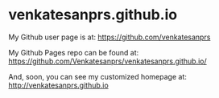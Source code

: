 venkatesanprs.github.io
=========================

My Github user page is at:
https://github.com/venkatesanprs

My Github Pages repo can be found at:
https://github.com/Venkatesanprs/venkatesanprs.github.io/

And, soon, you can see my customized homepage at:
http://venkatesanprs.github.io

